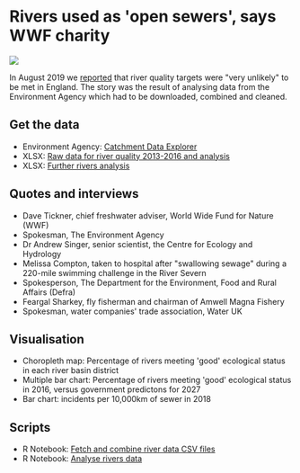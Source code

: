 # Rivers used as 'open sewers', says WWF charity

![](https://ichef.bbci.co.uk/news/624/cpsprodpb/46BB/production/_108470181_rivermap4-nc.png)

In August 2019 we [reported](https://www.bbc.co.uk/news/uk-england-49131405) that river quality targets were "very unlikely" to be met in England. The story was the result of analysing data from the Environment Agency which had to be downloaded, combined and cleaned. 

## Get the data

* Environment Agency: [Catchment Data Explorer](https://environment.data.gov.uk/catchment-planning/)
* XLSX: [Raw data for river quality 2013-2016 and analysis](https://github.com/BBC-Data-Unit/river-quality/blob/master/rivers_analysis.xlsx)
* XLSX: [Further rivers analysis](https://github.com/BBC-Data-Unit/river-quality/blob/master/Rivers%20data%20-%20BBC%20England%20data%20unit.xlsx)

## Quotes and interviews

* Dave Tickner, chief freshwater adviser, World Wide Fund for Nature (WWF)
* Spokesman, The Environment Agency
* Dr Andrew Singer, senior scientist, the Centre for Ecology and Hydrology
* Melissa Compton, taken to hospital after "swallowing sewage" during a 220-mile swimming challenge in the River Severn
* Spokesperson, The Department for the Environment, Food and Rural Affairs (Defra) 
* Feargal Sharkey, fly fisherman and chairman of Amwell Magna Fishery 
* Spokesman, water companies' trade association, Water UK

## Visualisation

* Choropleth map: Percentage of rivers meeting 'good' ecological status in each river basin district
* Multiple bar chart: Percentage of rivers meeting 'good' ecological status in 2016, versus government predictons for 2027
* Bar chart: incidents per 10,000km of sewer in 2018

## Scripts

* R Notebook: [Fetch and combine river data CSV files](https://github.com/BBC-Data-Unit/river-quality/blob/master/combineriverscsvs.Rmd)
* R Notebook: [Analyse rivers data](https://github.com/BBC-Data-Unit/river-quality/blob/master/analyserivers.Rmd)
